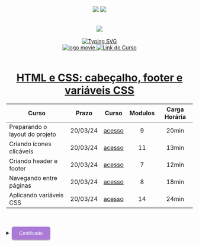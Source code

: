 <div align=center>
    <a href="https://github.com/Amanda-ribeiiro/ONE-T6/blob/main/HTML%20e%20CSS/HTML%20e%20CSS%20Classes%2C%20posicionamento%20e%20Flexbox/README.md"><img src="https://img.shields.io/badge/Idioma-Portugu%C3%AAs-green"></a>
    <a href="https://github.com/Amanda-ribeiiro/ONE-T6/blob/main/HTML%20e%20CSS/HTML%20e%20CSS%20Classes%2C%20posicionamento%20e%20Flexbox/README.en.md"><img src="https://img.shields.io/badge/Language-English-blue"></a>
</div>

<br>
<br>

<div align=center>
    <a href="https://cursos.alura.com.br/formacao-fase-selecao-one6" target="_blank">
        <img align="center"  src="https://github.com/Amanda-ribeiiro/ONE-T6/assets/108890154/6c5ed157-93cb-4487-85cc-075f06bf27c5">
    </a>
</div>

<br>

<div align=center>
  <a href="https://git.io/typing-svg"><img src="https://readme-typing-svg.herokuapp.com?font=Fira+Code&weight=700&size=27&pause=1000&color=5865F2&random=false&width=435&lines=Oracle+Next+Education+-+T6" alt="Typing SVG" />
  </a>
</div>


<div align="center">
    <a href="https://cursos.alura.com.br/dashboard" target="_blank">
        <img src="https://img.shields.io/badge/▶-2a2a2a?style=for-the-badge&logo=movie&logoColor=2a2a2a" target="_blank" alt="logo movie" />
        <img src="https://img.shields.io/badge/Acessar%20o%20Curso%20na%20Plataforma-DE8B36?style=for-the-badge" target="_blank" alt="Link do Curso" />
    </a>
</div>

<br>

<div align="center">
  <h1><a href="https://cursos.alura.com.br/course/html-css-cabecalho-footer-variaveis-css">HTML e CSS: cabeçalho, footer e variáveis CSS</a></h1>
      <table align="center">
        <thead>
          <tr>
            <th>Curso</th>
            <th>Prazo</th>
            <th>Curso</th>
            <th>Modulos</th>
            <th>Carga Horária</th>
          </tr>
        </thead>
        <tbody>
          <tr>
            <td>Preparando o layout do projeto</td>
            <td align=center>20/03/24</td>
            <td align="center"><a href="https://cursos.alura.com.br/course/html-css-cabecalho-footer-variaveis-css/section/15291/tasks" target="_blank">acesso</a></td>
            <td align="center">9</td>
            <td align="center">20min</td>
          </tr>
          <tr>
            <td>Criando ícones clicáveis</td>
            <td align=center>20/03/24</td>
            <td align="center"><a href="https://cursos.alura.com.br/course/html-css-cabecalho-footer-variaveis-css/section/15292/tasks" target="_blank">acesso</a></td>
            <td align="center">11</td>
            <td align="center">13min</td>
          </tr>
          <tr>
            <td>Criando header e footer</td>
            <td align=center>20/03/24</td>
            <td align="center"><a href="https://cursos.alura.com.br/course/html-css-cabecalho-footer-variaveis-css/section/15293/tasks" target="_blank">acesso</a></td>
            <td align="center">7</td>
            <td align="center">12min</td>
          </tr>
          <tr>
            <td>Navegando entre páginas</td>
            <td align=center>20/03/24</td>
            <td align="center"><a href="https://cursos.alura.com.br/course/html-css-cabecalho-footer-variaveis-css/section/15294/tasks" target="_blank">acesso</a></td>
            <td align="center">8</td>
            <td align="center">18min</td>
          </tr>
          <tr>
            <td>Aplicando variáveis CSS</td>
            <td align=center>20/03/24</td>
            <td align="center"><a href="https://cursos.alura.com.br/course/html-css-cabecalho-footer-variaveis-css/section/15295/tasks" target="_blank">acesso</a></td>
            <td align="center">14</td>
            <td align="center">24min</td>
          </tr>
        </tbody>
      </table>  
</div>

<br>
<br>

<details>
    <summary>
        <button style="padding: 10px 20px; background-color: #AB7AD6; color: #FFF; border: none; border-radius: 5px; box-shadow: 0px 2px 2px rgba(0,0,0,0.3); transition: box-shadow 0.3s ease;" onclick="this.style.boxShadow='inset 0px 2px 2px rgba(0,0,0,0.3)'">Certificado
        </button>
    </summary>
    <br>
        <div align="center">
            <a href="" target="_blank">
                <img src="" width=700 height=500 alt="Certificado">
            </a>
        </div>
</details>


